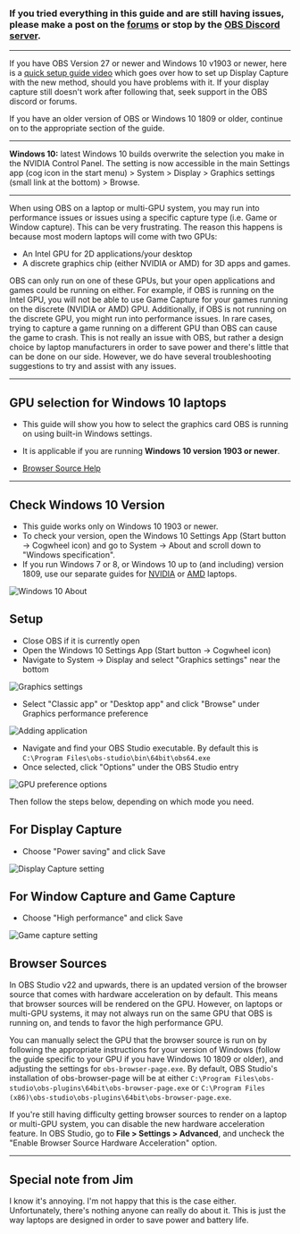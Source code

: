### If you tried everything in this guide and are still having issues, please make a post on the [forums](https://obsproject.com/forum) or stop by the [OBS Discord server](https://obsproject.com/discord).

***

If you have OBS Version 27 or newer and Windows 10 v1903 or newer, here is a [quick setup guide video](https://www.youtube.com/watch?v=Z77oCZ3lojE) which goes over how to set up Display Capture with the new method, should you have problems with it. If your display capture still doesn't work after following that, seek support in the OBS discord or forums.

If you have an older version of OBS or Windows 10 1809 or older, continue on to the appropriate section of the guide.

***

**Windows 10:** latest Windows 10 builds overwrite the selection you make in the NVIDIA Control Panel. The setting is now accessible in the main Settings app (cog icon in the start menu) > System > Display > Graphics settings (small link at the bottom) > Browse.

***

When using OBS on a laptop or multi-GPU system, you may run into performance issues or issues using a specific capture type (i.e. Game or Window capture). This can be very frustrating. The reason this happens is because most modern laptops will come with two GPUs:

- An Intel GPU for 2D applications/your desktop
- A discrete graphics chip (either NVIDIA or AMD) for 3D apps and games.

OBS can only run on one of these GPUs, but your open applications and games could be running on either. For example, if OBS is running on the Intel GPU, you will not be able to use Game Capture for your games running on the discrete (NVIDIA or AMD) GPU. Additionally, if OBS is not running on the discrete GPU, you might run into performance issues. In rare cases, trying to capture a game running on a different GPU than OBS can cause the game to crash. This is not really an issue with OBS, but rather a design choice by laptop manufacturers in order to save power and there's little that can be done on our side. However, we do have several troubleshooting suggestions to try and assist with any issues.

***

## GPU selection for Windows 10 laptops

* This guide will show you how to select the graphics card OBS is running on using built-in Windows settings.
* It is applicable if you are running **Windows 10 version 1903 or newer**.

* [Browser Source Help](#browser-sources)

***

## Check Windows 10 Version

* This guide works only on Windows 10 1903 or newer.
* To check your version, open the Windows 10 Settings App (Start button → Cogwheel icon) and go to System → About and scroll down to "Windows specification".
* If you run Windows 7 or 8, or Windows 10 up to (and including) version 1809, use our separate guides for [NVIDIA](Laptop-GPU-Selection-Nvidia) or [AMD](Laptop-GPU-Selection-Amd) laptops.


![Windows 10 About](https://raw.githubusercontent.com/wiki/obsproject/obs-studio/images/laptop-troubleshooting/win10/06-find-version.png)


## Setup

* Close OBS if it is currently open
* Open the Windows 10 Settings App (Start button → Cogwheel icon)
* Navigate to System → Display and select "Graphics settings" near the bottom

![Graphics settings](https://raw.githubusercontent.com/wiki/obsproject/obs-studio/images/laptop-troubleshooting/win10/01-graphics-settings.png)

* Select "Classic app" or "Desktop app" and click "Browse" under Graphics performance preference

![Adding application](https://raw.githubusercontent.com/wiki/obsproject/obs-studio/images/laptop-troubleshooting/win10/02-add-application.png)

* Navigate and find your OBS Studio executable. By default this is `C:\Program Files\obs-studio\bin\64bit\obs64.exe`
* Once selected, click "Options" under the OBS Studio entry

![GPU preference options](https://raw.githubusercontent.com/wiki/obsproject/obs-studio/images/laptop-troubleshooting/win10/03-open-options.png)

Then follow the steps below, depending on which mode you need.

## For Display Capture

* Choose "Power saving" and click Save

![Display Capture setting](https://raw.githubusercontent.com/wiki/obsproject/obs-studio/images/laptop-troubleshooting/win10/04-power-saving.png)

## For Window Capture and Game Capture

* Choose "High performance" and click Save

![Game capture setting](https://raw.githubusercontent.com/wiki/obsproject/obs-studio/images/laptop-troubleshooting/win10/05-high-perf.png)


## Browser Sources

In OBS Studio v22 and upwards, there is an updated version of the browser source that comes with hardware acceleration on by default. This means that browser sources will be rendered on the GPU. However, on laptops or multi-GPU systems, it may not always run on the same GPU that OBS is running on, and tends to favor the high performance GPU.

You can manually select the GPU that the browser source is run on by following the appropriate instructions for your version of Windows (follow the guide specific to your GPU if you have Windows 10 1809 or older), and adjusting the settings for `obs-browser-page.exe`. By default, OBS Studio's installation of obs-browser-page will be at either `C:\Program Files\obs-studio\obs-plugins\64bit\obs-browser-page.exe` or `C:\Program Files (x86)\obs-studio\obs-plugins\64bit\obs-browser-page.exe`.

If you're still having difficulty getting browser sources to render on a laptop or multi-GPU system, you can disable the new hardware acceleration feature. In OBS Studio, go to **File > Settings > Advanced**, and uncheck the "Enable Browser Source Hardware Acceleration" option.

***

## Special note from Jim
I know it's annoying. I'm not happy that this is the case either. Unfortunately, there's nothing anyone can really do about it. This is just the way laptops are designed in order to save power and battery life.